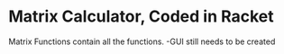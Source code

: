 # Matrix Calculator, Coded in Racket
Matrix Functions contain all the functions. 
-GUI still needs to be created
